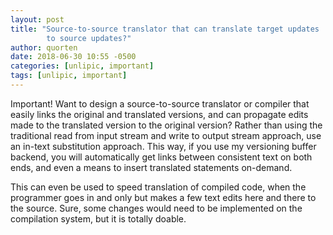 ```yaml
---
layout: post
title: "Source-to-source translator that can translate target updates
        to source updates?"
author: quorten
date: 2018-06-30 10:55 -0500
categories: [unlipic, important]
tags: [unlipic, important]
---
```


Important!  Want to design a source-to-source translator or compiler
that easily links the original and translated versions, and can
propagate edits made to the translated version to the original
version?  Rather than using the traditional read from input stream and
write to output stream approach, use an in-text substitution approach.
This way, if you use my versioning buffer backend, you will
automatically get links between consistent text on both ends, and even
a means to insert translated statements on-demand.

This can even be used to speed translation of compiled code, when the
programmer goes in and only but makes a few text edits here and there
to the source.  Sure, some changes would need to be implemented on the
compilation system, but it is totally doable.
